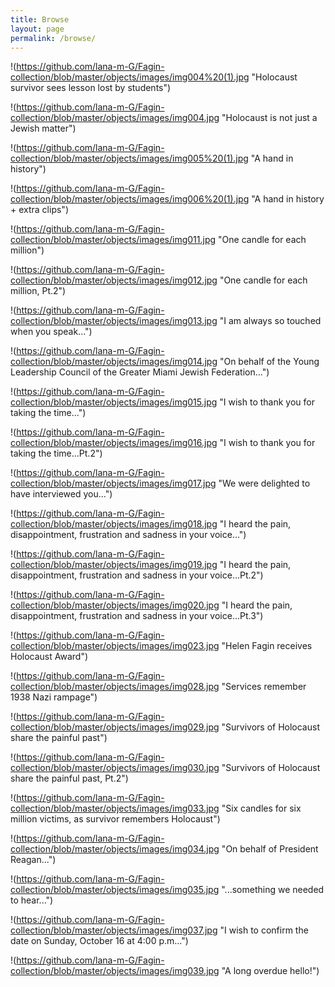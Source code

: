```yaml
---
title: Browse
layout: page
permalink: /browse/
---
```


!(https://github.com/lana-m-G/Fagin-collection/blob/master/objects/images/img004%20(1).jpg "Holocaust survivor sees lesson lost by students")

!(https://github.com/lana-m-G/Fagin-collection/blob/master/objects/images/img004.jpg "Holocaust is not just a Jewish matter")

!(https://github.com/lana-m-G/Fagin-collection/blob/master/objects/images/img005%20(1).jpg "A hand in history")

!(https://github.com/lana-m-G/Fagin-collection/blob/master/objects/images/img006%20(1).jpg "A hand in history + extra clips")

!(https://github.com/lana-m-G/Fagin-collection/blob/master/objects/images/img011.jpg "One candle for each million")

!(https://github.com/lana-m-G/Fagin-collection/blob/master/objects/images/img012.jpg "One candle for each million, Pt.2")

!(https://github.com/lana-m-G/Fagin-collection/blob/master/objects/images/img013.jpg "I am always so touched when you speak...")

!(https://github.com/lana-m-G/Fagin-collection/blob/master/objects/images/img014.jpg "On behalf of the Young Leadership Council of the Greater Miami Jewish Federation...")

!(https://github.com/lana-m-G/Fagin-collection/blob/master/objects/images/img015.jpg "I wish to thank you for taking the time...")

!(https://github.com/lana-m-G/Fagin-collection/blob/master/objects/images/img016.jpg "I wish to thank you for taking the time...Pt.2")

!(https://github.com/lana-m-G/Fagin-collection/blob/master/objects/images/img017.jpg "We were delighted to have interviewed you...")

!(https://github.com/lana-m-G/Fagin-collection/blob/master/objects/images/img018.jpg "I heard the pain, disappointment, frustration and sadness in your voice...")

!(https://github.com/lana-m-G/Fagin-collection/blob/master/objects/images/img019.jpg "I heard the pain, disappointment, frustration and sadness in your voice...Pt.2")

!(https://github.com/lana-m-G/Fagin-collection/blob/master/objects/images/img020.jpg "I heard the pain, disappointment, frustration and sadness in your voice...Pt.3")

!(https://github.com/lana-m-G/Fagin-collection/blob/master/objects/images/img023.jpg "Helen Fagin receives Holocaust Award")

!(https://github.com/lana-m-G/Fagin-collection/blob/master/objects/images/img028.jpg "Services remember 1938 Nazi rampage")

!(https://github.com/lana-m-G/Fagin-collection/blob/master/objects/images/img029.jpg "Survivors of Holocaust share the painful past")

!(https://github.com/lana-m-G/Fagin-collection/blob/master/objects/images/img030.jpg "Survivors of Holocaust share the painful past, Pt.2")

!(https://github.com/lana-m-G/Fagin-collection/blob/master/objects/images/img033.jpg "Six candles for six million victims, as survivor remembers Holocaust")

!(https://github.com/lana-m-G/Fagin-collection/blob/master/objects/images/img034.jpg "On behalf of President Reagan...")

!(https://github.com/lana-m-G/Fagin-collection/blob/master/objects/images/img035.jpg "...something we needed to hear...")

!(https://github.com/lana-m-G/Fagin-collection/blob/master/objects/images/img037.jpg "I wish to confirm the date on Sunday, October 16 at 4:00 p.m...")

!(https://github.com/lana-m-G/Fagin-collection/blob/master/objects/images/img039.jpg "A long overdue hello!")
